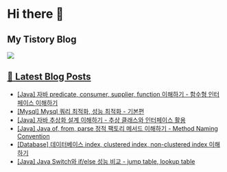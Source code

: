 # Hi there 👋

## My Tistory Blog

<p>
    <a href="https://kylo8.tistory.com"><img src="https://img.shields.io/badge/Tistory-000000?style=flat-square&logo=Tistory&logoColor=white"/>
</p>

## 📕 Latest Blog Posts

<ul><li><a href='https://kylo8.tistory.com/entry/Java-%EC%9E%90%EB%B0%94-predicate-consumer-supplier-function-%EC%9D%B4%ED%95%B4%ED%95%98%EA%B8%B0-%ED%95%A8%EC%88%98%ED%98%95-%EC%9D%B8%ED%84%B0%ED%8E%98%EC%9D%B4%EC%8A%A4-%EC%9D%B4%ED%95%B4%ED%95%98%EA%B8%B0' target='_blank'>[Java] 자바 predicate, consumer, supplier, function 이해하기 - 함수형 인터페이스 이해하기</a></li><li><a href='https://kylo8.tistory.com/entry/Mysql-Mysql-%EC%BF%BC%EB%A6%AC-%EC%B5%9C%EC%A0%81%ED%99%94-%EC%84%B1%EB%8A%A5-%EC%B5%9C%EC%A0%81%ED%99%94-%EA%B8%B0%EB%B3%B8%ED%8E%B8' target='_blank'>[Mysql] Mysql 쿼리 최적화, 성능 최적화 - 기본편</a></li><li><a href='https://kylo8.tistory.com/entry/Java-%EC%9E%90%EB%B0%94-%EC%B6%94%EC%83%81%ED%99%94-%EC%84%A4%EA%B3%84-%EC%9D%B4%ED%95%B4%ED%95%98%EA%B8%B0-%EC%B6%94%EC%83%81-%ED%81%B4%EB%9E%98%EC%8A%A4%EC%99%80-%EC%9D%B8%ED%84%B0%ED%8E%98%EC%9D%B4%EC%8A%A4-%ED%99%9C%EC%9A%A9' target='_blank'>[Java] 자바 추상화 설계 이해하기 - 추상 클래스와 인터페이스 활용</a></li><li><a href='https://kylo8.tistory.com/entry/Java-Java-of-from-parse-%EC%A0%95%EC%A0%81-%ED%8C%A9%ED%86%A0%EB%A6%AC-%EB%A9%94%EC%84%9C%EB%93%9C-%EC%9D%B4%ED%95%B4%ED%95%98%EA%B8%B0-Method-Naming-Convention' target='_blank'>[Java] Java of, from, parse 정적 팩토리 메서드 이해하기 - Method Naming Convention</a></li><li><a href='https://kylo8.tistory.com/entry/Database-%EB%8D%B0%EC%9D%B4%ED%84%B0%EB%B2%A0%EC%9D%B4%EC%8A%A4-index-clustered-index-non-clustered-index-%EC%9D%B4%ED%95%B4%ED%95%98%EA%B8%B0' target='_blank'>[Database] 데이터베이스 index, clustered index, non-clustered index 이해하기</a></li><li><a href='https://kylo8.tistory.com/entry/Java-Java-Switch%EC%99%80-ifelse-%EC%84%B1%EB%8A%A5-%EB%B9%84%EA%B5%90-jump-table-lookup-table' target='_blank'>[Java] Java Switch와 if/else 성능 비교 - jump table, lookup table</a></li></ul>